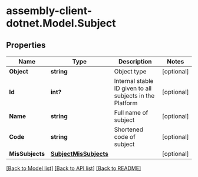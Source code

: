 # assembly-client-dotnet.Model.Subject
## Properties

Name | Type | Description | Notes
------------ | ------------- | ------------- | -------------
**Object** | **string** | Object type | [optional] 
**Id** | **int?** | Internal stable ID given to all subjects in the Platform | [optional] 
**Name** | **string** | Full name of subject  | [optional] 
**Code** | **string** | Shortened code of subject | [optional] 
**MisSubjects** | [**SubjectMisSubjects**](SubjectMisSubjects.md) |  | [optional] 

[[Back to Model list]](../README.md#documentation-for-models) [[Back to API list]](../README.md#documentation-for-api-endpoints) [[Back to README]](../README.md)

